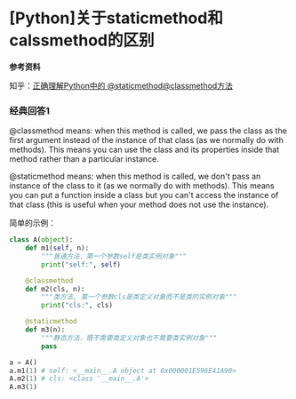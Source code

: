 # \[Python\]关于staticmethod和calssmethod的区别

**参考资料**

知乎：[正确理解Python中的 @staticmethod@classmethod方法](https://zhuanlan.zhihu.com/p/28010894)

### 经典回答1

@classmethod means: when this method is called, we pass the class as the first argument instead of the instance of that class \(as we normally do with methods\). This means you can use the class and its properties inside that method rather than a particular instance.

@staticmethod means: when this method is called, we don't pass an instance of the class to it \(as we normally do with methods\). This means you can put a function inside a class but you can't access the instance of that class \(this is useful when your method does not use the instance\).

简单的示例：

```python
class A(object):
    def m1(self, n):
        """普通方法，第一个参数self是类实例对象"""
        print("self:", self)

    @classmethod
    def m2(cls, n):
        """类方法, 第一个参数cls是类定义对象而不是类的实例对象"""
        print("cls:", cls)

    @staticmethod
    def m3(n):
        """静态方法，既不需要类定义对象也不需要类实例对象"""
        pass

a = A()
a.m1(1) # self: <__main__.A object at 0x000001E596E41A90>
A.m2(1) # cls: <class '__main__.A'>
A.m3(1)
```

